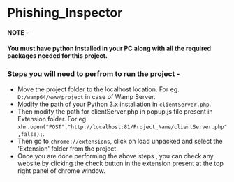 # Phishing_Inspector
#### NOTE - 
#### You must have python installed in your PC along with all the required packages needed for this project.

### Steps you will need to perfrom to run the project -
* Move the project folder to the localhost location. For eg. ```D:/wamp64/www/project``` in case of Wamp Server.
* Modify the path of your Python 3.x installation in ```clientServer.php```.
* Then modify the path for clientServer.php in popup.js file present in Extension folder. For eg. ```xhr.open("POST","http://localhost:81/Project_Name/clientServer.php",false);```.
* Then go to ```chrome://extensions```, click on load unpacked and select the 'Extension' folder from the project.
* Once you are done performing the above steps , you can check any website by clicking the check button in the extension present at the top right panel of chrome window. 
